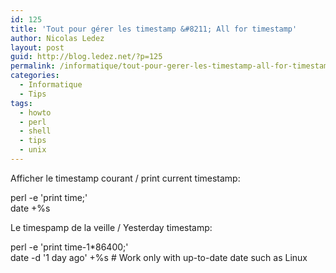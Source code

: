 ```yaml
---
id: 125
title: 'Tout pour gérer les timestamp &#8211; All for timestamp'
author: Nicolas Ledez
layout: post
guid: http://blog.ledez.net/?p=125
permalink: /informatique/tout-pour-gerer-les-timestamp-all-for-timestamp/
categories:
  - Informatique
  - Tips
tags:
  - howto
  - perl
  - shell
  - tips
  - unix
---
```

Afficher le timestamp courant / print current timestamp:

<div class="codecolorer-container bash default" style="overflow:auto;white-space:nowrap;">
  <div class="bash codecolorer">
    <span class="kw2">perl</span> <span class="re5">-e</span> <span class="st_h">'print time;'</span><br /> <span class="kw2">date</span> +<span class="sy0">%</span>s
  </div>
</div>

Le timespamp de la veille / Yesterday timestamp:

<div class="codecolorer-container bash default" style="overflow:auto;white-space:nowrap;">
  <div class="bash codecolorer">
    <span class="kw2">perl</span> <span class="re5">-e</span> <span class="st_h">'print time-1*86400;'</span><br /> <span class="kw2">date</span> <span class="re5">-d</span> <span class="st_h">'1 day ago'</span> +<span class="sy0">%</span>s <span class="co0"># Work only with up-to-date date such as Linux</span>
  </div>
</div>